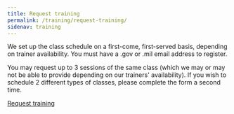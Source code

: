 ```yaml
---
title: Request training
permalink: /training/request-training/
sidenav: training
---
```


We set up the class schedule on a first-come, first-served basis, depending on trainer availability. You must have a .gov or .mil email address to register.

You may request up to 3 sessions of the same class (which we may or may not be able to provide depending on our trainers' availability). If you wish to schedule 2 different types of classes, please complete the form a second time.

[Request training](https://goo.gl/forms/fRsKV5i9bwvOTeE73)
